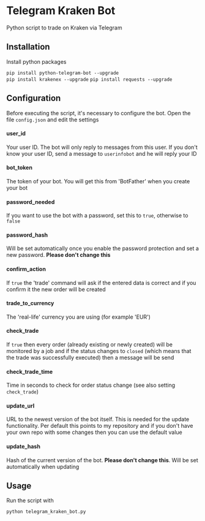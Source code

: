 # Telegram Kraken Bot
Python script to trade on Kraken via Telegram

## Installation
Install python packages

`pip install python-telegram-bot --upgrade`  
`pip install krakenex --upgrade`
`pip install requests --upgrade`

## Configuration
Before executing the script, it's necessary to configure the bot. Open the file `config.json` and edit the settings

#### user_id
Your user ID. The bot will only reply to messages from this user. If you don't know your user ID, send a message to `userinfobot` and he will reply your ID

#### bot_token
The token of your bot. You will get this from 'BotFather' when you create your bot

#### password_needed
If you want to use the bot with a password, set this to `true`, otherwise to `false`

#### password_hash
Will be set automatically once you enable the password protection and set a new password. **Please don't change this**

#### confirm_action
If `true` the 'trade' command will ask if the entered data is correct and if you confirm it the new order will be created

#### trade_to_currency
The 'real-life' currency you are using (for example 'EUR')

#### check_trade
If `true` then every order (already existing or newly created) will be monitored by a job and if the status changes to `closed` (which means that the trade was successfully executed) then a message will be send

#### check_trade_time
Time in seconds to check for order status change (see also setting `check_trade`)

#### update_url
URL to the newest version of the bot itself. This is needed for the update functionality. Per default this points to my repository and if you don't have your own repo with some changes then you can use the default value

#### update_hash
Hash of the current version of the bot. **Please don't change this**. Will be set automatically when updating

## Usage
Run the script with

`python telegram_kraken_bot.py`